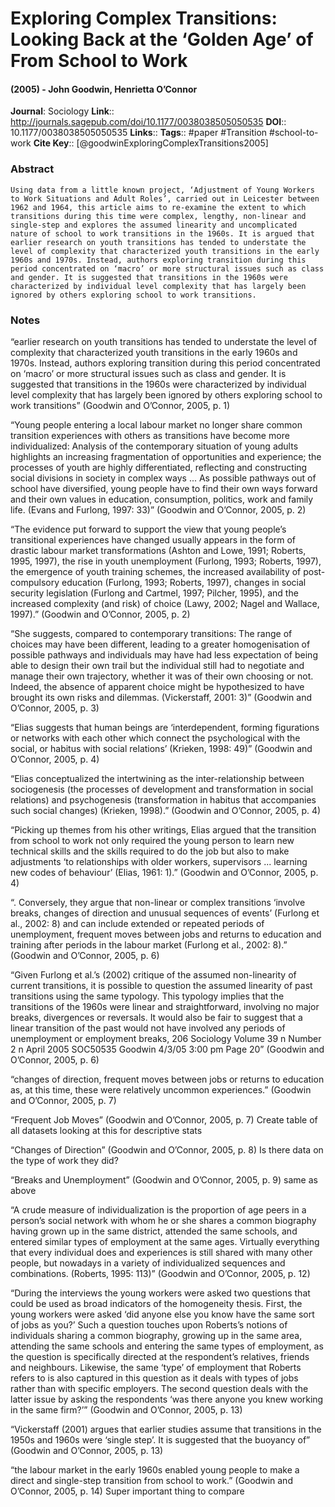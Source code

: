 # Exploring Complex Transitions: Looking Back at the ‘Golden Age’ of From School to Work
#### (2005) - John Goodwin, Henrietta O’Connor
**Journal**: Sociology
**Link**:: http://journals.sagepub.com/doi/10.1177/0038038505050535
**DOI**:: 10.1177/0038038505050535
**Links**:: 
**Tags**:: #paper #Transition #school-to-work 
**Cite Key**:: [@goodwinExploringComplexTransitions2005]

### Abstract

```
Using data from a little known project, ‘Adjustment of Young Workers to Work Situations and Adult Roles’, carried out in Leicester between 1962 and 1964, this article aims to re-examine the extent to which transitions during this time were complex, lengthy, non-linear and single-step and explores the assumed linearity and uncomplicated nature of school to work transitions in the 1960s. It is argued that earlier research on youth transitions has tended to understate the level of complexity that characterized youth transitions in the early 1960s and 1970s. Instead, authors exploring transition during this period concentrated on ‘macro’ or more structural issues such as class and gender. It is suggested that transitions in the 1960s were characterized by individual level complexity that has largely been ignored by others exploring school to work transitions.
```

### Notes

“earlier research on youth transitions has tended to understate the level of complexity that characterized youth transitions in the early 1960s and 1970s. Instead, authors exploring transition during this period concentrated on ‘macro’ or more structural issues such as class and gender. It is suggested that transitions in the 1960s were characterized by individual level complexity that has largely been ignored by others exploring school to work transitions” (Goodwin and O’Connor, 2005, p. 1)

“Young people entering a local labour market no longer share common transition experiences with others as transitions have become more individualized: Analysis of the contemporary situation of young adults highlights an increasing fragmentation of opportunities and experience; the processes of youth are highly differentiated, reflecting and constructing social divisions in society in complex ways ... As possible pathways out of school have diversified, young people have to find their own ways forward and their own values in education, consumption, politics, work and family life. (Evans and Furlong, 1997: 33)” (Goodwin and O’Connor, 2005, p. 2)

“The evidence put forward to support the view that young people’s transitional experiences have changed usually appears in the form of drastic labour market transformations (Ashton and Lowe, 1991; Roberts, 1995, 1997), the rise in youth unemployment (Furlong, 1993; Roberts, 1997), the emergence of youth training schemes, the increased availability of post-compulsory education (Furlong, 1993; Roberts, 1997), changes in social security legislation (Furlong and Cartmel, 1997; Pilcher, 1995), and the increased complexity (and risk) of choice (Lawy, 2002; Nagel and Wallace, 1997).” (Goodwin and O’Connor, 2005, p. 2)

“She suggests, compared to contemporary transitions: The range of choices may have been different, leading to a greater homogenisation of possible pathways and individuals may have had less expectation of being able to design their own trail but the individual still had to negotiate and manage their own trajectory, whether it was of their own choosing or not. Indeed, the absence of apparent choice might be hypothesized to have brought its own risks and dilemmas. (Vickerstaff, 2001: 3)” (Goodwin and O’Connor, 2005, p. 3)

“Elias suggests that human beings are ‘interdependent, forming figurations or networks with each other which connect the psychological with the social, or habitus with social relations’ (Krieken, 1998: 49)” (Goodwin and O’Connor, 2005, p. 4)

“Elias conceptualized the intertwining as the inter-relationship between sociogenesis (the processes of development and transformation in social relations) and psychogenesis (transformation in habitus that accompanies such social changes) (Krieken, 1998).” (Goodwin and O’Connor, 2005, p. 4)

“Picking up themes from his other writings, Elias argued that the transition from school to work not only required the young person to learn new technical skills and the skills required to do the job but also to make adjustments ‘to relationships with older workers, supervisors ... learning new codes of behaviour’ (Elias, 1961: 1).” (Goodwin and O’Connor, 2005, p. 4)

“. Conversely, they argue that non-linear or complex transitions ‘involve breaks, changes of direction and unusual sequences of events’ (Furlong et al., 2002: 8) and can include extended or repeated periods of unemployment, frequent moves between jobs and returns to education and training after periods in the labour market (Furlong et al., 2002: 8).” (Goodwin and O’Connor, 2005, p. 6)

“Given Furlong et al.’s (2002) critique of the assumed non-linearity of current transitions, it is possible to question the assumed linearity of past transitions using the same typology. This typology implies that the transitions of the 1960s were linear and straightforward, involving no major breaks, divergences or reversals. It would also be fair to suggest that a linear transition of the past would not have involved any periods of unemployment or employment breaks, 206 Sociology Volume 39 n Number 2 n April 2005 SOC50535 Goodwin 4/3/05 3:00 pm Page 20” (Goodwin and O’Connor, 2005, p. 6)

“changes of direction, frequent moves between jobs or returns to education as, at this time, these were relatively uncommon experiences.” (Goodwin and O’Connor, 2005, p. 7)

“Frequent Job Moves” (Goodwin and O’Connor, 2005, p. 7) Create table of all datasets looking at this for descriptive stats

“Changes of Direction” (Goodwin and O’Connor, 2005, p. 8) Is there data on the type of work they did?

“Breaks and Unemployment” (Goodwin and O’Connor, 2005, p. 9) same as above

“A crude measure of individualization is the proportion of age peers in a person’s social network with whom he or she shares a common biography having grown up in the same district, attended the same schools, and entered similar types of employment at the same ages. Virtually everything that every individual does and experiences is still shared with many other people, but nowadays in a variety of individualized sequences and combinations. (Roberts, 1995: 113)” (Goodwin and O’Connor, 2005, p. 12)

“During the interviews the young workers were asked two questions that could be used as broad indicators of the homogeneity thesis. First, the young workers were asked ‘did anyone else you know have the same sort of jobs as you?’ Such a question touches upon Roberts’s notions of individuals sharing a common biography, growing up in the same area, attending the same schools and entering the same types of employment, as the question is specifically directed at the respondent’s relatives, friends and neighbours. Likewise, the same ‘type’ of employment that Roberts refers to is also captured in this question as it deals with types of jobs rather than with specific employers. The second question deals with the latter issue by asking the respondents ‘was there anyone you knew working in the same firm?’” (Goodwin and O’Connor, 2005, p. 13)

“Vickerstaff (2001) argues that earlier studies assume that transitions in the 1950s and 1960s were ‘single step’. It is suggested that the buoyancy of” (Goodwin and O’Connor, 2005, p. 13)

“the labour market in the early 1960s enabled young people to make a direct and single-step transition from school to work.” (Goodwin and O’Connor, 2005, p. 14) Super important thing to compare